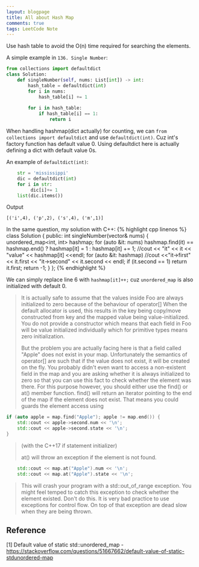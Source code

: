 ```yaml
---
layout: blogpage
title: All about Hash Map
comments: true
tags: LeetCode Note
---
```


Use hash table to avoid the O(n) time required for searching the elements.

A simple example in `136. Single Number`:
```python
from collections import defaultdict
class Solution:
    def singleNumber(self, nums: List[int]) -> int:
        hash_table = defaultdict(int)
        for i in nums:
            hash_table[i] += 1
        
        for i in hash_table:
            if hash_table[i] == 1:
                return i
```

When handling hashmap(dict actually) for counting, we can `from collections import defaultdict` and use `defaultdict(int)`.
Cuz int's factory function has default value 0. Using defaultdict here is actually defining a dict with default value 0s.

An example of `defaultdict(int)`:
```python
    str = 'mississippi'
    dic = defaultdict(int)
    for i in str:
         dic[i]+= 1
    list(dic.items())
```
Output 

    [('i',4), ('p',2), ('s',4), ('m',1)]


In the same question, my solution with C++:
{% highlight cpp linenos %}
class Solution {
public:
    int singleNumber(vector<int>& nums) {
        unordered_map<int, int> hashmap;
        for (auto &it: nums)
            hashmap.find(it) == hashmap.end() ? hashmap[it] = 1 : hashmap[it] += 1;
            //cout << "it" << it << "value" << hashmap[it] <<endl;
        for (auto &it: hashmap)
            //cout <<"it->first" << it.first << "it->second" << it.second << endl;
            if (it.second == 1)
                return it.first;
        return -1;
    }
};
{% endhighlight %}

We can simply replace line 6 with `hashmap[it]++;` cuz `unordered_map` is also initialized with default 0.

> It is actually safe to assume that the values inside Foo are always initialized to zero because of the behaviour of operator[]
> When the default allocator is used, this results in the key being copy/move constructed from key and the mapped value being value-initialized.
> You do not provide a constructor which means that each field in Foo will be value initialized individually which for primitive types means zero initialization.
> 
> But the problem you are actually facing here is that a field called "Apple" does not exist in your map. Unfortunately the semantics of operator[] are such that if the value does not exist, it will be created on the fly. You probably didn't even want to access a non-existent field in the map and you are asking whether it is always initialized to zero so that you can use this fact to check whether the element was there. For this purpose however, you should either use the find() or at() member function.
> find() will return an iterator pointing to the end of the map if the element does not exist. That means you could guards the element access using
> 
```cpp
if (auto apple = map.find("Apple"); apple != map.end()) {
    std::cout << apple->second.num << '\n';
    std::cout << apple->second.state << '\n';
}
```
> (with the C++17 if statement initializer)
> 
> at() will throw an exception if the element is not found.
>
```cpp
    std::cout << map.at("Apple").num << '\n';
    std::cout << map.at("Apple").state << '\n';
```
> This will crash your program with a std::out_of_range exception. You might feel temped to catch this exception to check whether the element existed. Don't do this. It is very bad practice to use exceptions for control flow. On top of that exception are dead slow when they are being thrown.



## Reference ##
[1] Default value of static std::unordered_map - https://stackoverflow.com/questions/51667662/default-value-of-static-stdunordered-map